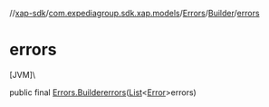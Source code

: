 //[xap-sdk](../../../../index.md)/[com.expediagroup.sdk.xap.models](../../index.md)/[Errors](../index.md)/[Builder](index.md)/[errors](errors.md)

# errors

[JVM]\

public final [Errors.Builder](index.md)[errors](errors.md)([List](https://docs.oracle.com/javase/8/docs/api/java/util/List.html)&lt;[Error](../../-error/index.md)&gt;errors)
